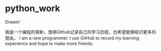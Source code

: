 # python_work
Dream!

我是一个编程的萌新，借用Github记录自己的学习历程，也希望能够结识更多的朋友。
I am a new programmer. I use GitHub to record my learning experience and hope to make more friends.
